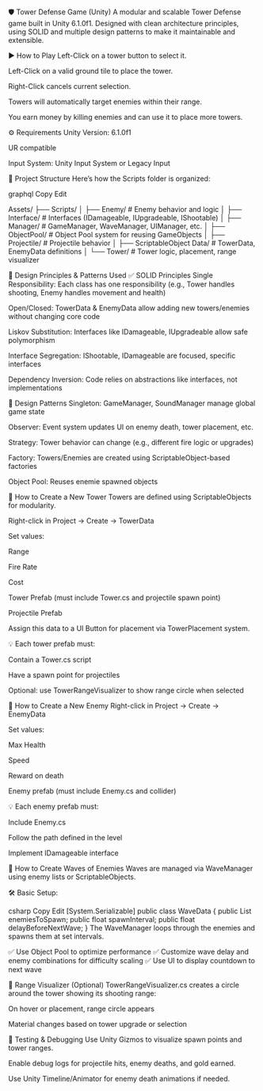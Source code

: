 🛡️ Tower Defense Game (Unity)
A modular and scalable Tower Defense game built in Unity 6.1.0f1. Designed with clean architecture principles, using SOLID and multiple design patterns to make it maintainable and extensible.

▶️ How to Play
Left-Click on a tower button to select it.

Left-Click on a valid ground tile to place the tower.

Right-Click cancels current selection.

Towers will automatically target enemies within their range.

You earn money by killing enemies and can use it to place more towers.

⚙️ Requirements
Unity Version: 6.1.0f1

UR compatible 

Input System: Unity Input System or Legacy Input

📁 Project Structure
Here’s how the Scripts folder is organized:

graphql
Copy
Edit

Assets/
├── Scripts/
│   ├── Enemy/                # Enemy behavior and logic
│   ├── Interface/            # Interfaces (IDamageable, IUpgradeable, IShootable)
│   ├── Manager/              # GameManager, WaveManager, UIManager, etc.
│   ├── ObjectPool/           # Object Pool system for reusing GameObjects
│   ├── Projectile/           # Projectile behavior
│   ├── ScriptableObject Data/ # TowerData, EnemyData definitions
│   └── Tower/                # Tower logic, placement, range visualizer


🔁 Design Principles & Patterns Used
✅ SOLID Principles
Single Responsibility:
Each class has one responsibility
(e.g., Tower handles shooting, Enemy handles movement and health)

Open/Closed:
TowerData & EnemyData allow adding new towers/enemies without changing core code

Liskov Substitution:
Interfaces like IDamageable, IUpgradeable allow safe polymorphism

Interface Segregation:
IShootable, IDamageable are focused, specific interfaces

Dependency Inversion:
Code relies on abstractions like interfaces, not implementations

🧠 Design Patterns
Singleton:
GameManager, SoundManager manage global game state

Observer:
Event system updates UI on enemy death, tower placement, etc.

Strategy:
Tower behavior can change (e.g., different fire logic or upgrades)

Factory:
Towers/Enemies are created using ScriptableObject-based factories

Object Pool:
Reuses  enemie spawned objects

🏰 How to Create a New Tower
Towers are defined using ScriptableObjects for modularity.

Right-click in Project → Create → TowerData

Set values:

Range

Fire Rate

Cost

Tower Prefab (must include Tower.cs and projectile spawn point)

Projectile Prefab

Assign this data to a UI Button for placement via TowerPlacement system.

💡 Each tower prefab must:

Contain a Tower.cs script

Have a spawn point for projectiles

Optional: use TowerRangeVisualizer to show range circle when selected

👾 How to Create a New Enemy
Right-click in Project → Create → EnemyData

Set values:

Max Health

Speed

Reward on death

Enemy prefab (must include Enemy.cs and collider)

💡 Each enemy prefab must:

Include Enemy.cs

Follow the path defined in the level

Implement IDamageable interface

🌊 How to Create Waves of Enemies
Waves are managed via WaveManager using enemy lists or ScriptableObjects.

🛠 Basic Setup:

csharp
Copy
Edit
[System.Serializable]
public class WaveData {
    public List<EnemyData> enemiesToSpawn;
    public float spawnInterval;
    public float delayBeforeNextWave;
}
The WaveManager loops through the enemies and spawns them at set intervals.

✅ Use Object Pool to optimize performance
✅ Customize wave delay and enemy combinations for difficulty scaling
✅ Use UI to display countdown to next wave

📏 Range Visualizer (Optional)
TowerRangeVisualizer.cs creates a circle around the tower showing its shooting range:

On hover or placement, range circle appears

Material changes based on tower upgrade or selection

🧪 Testing & Debugging
Use Unity Gizmos to visualize spawn points and tower ranges.

Enable debug logs for projectile hits, enemy deaths, and gold earned.

Use Unity Timeline/Animator for enemy death animations if needed.


